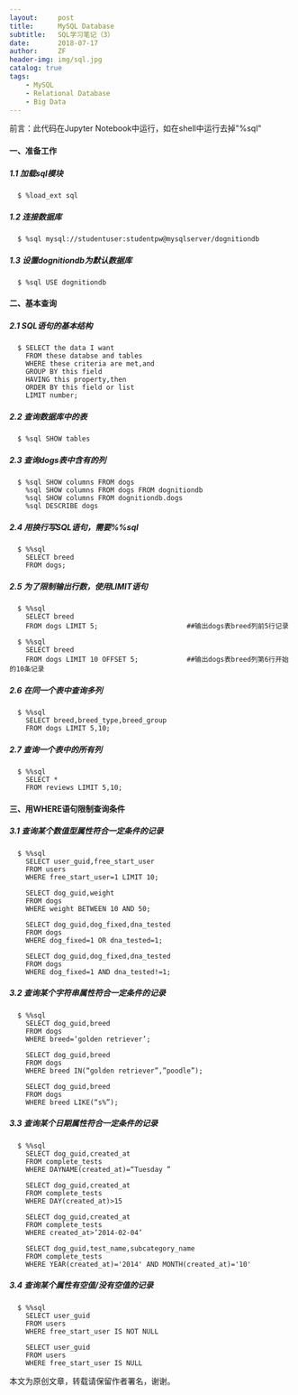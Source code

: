 ```yaml
---
layout:     post
title:      MySQL Database
subtitle:   SQL学习笔记（3）
date:       2018-07-17
author:     ZF
header-img: img/sql.jpg
catalog: true
tags:
    - MySQL
    - Relational Database
    - Big Data
--- 
```


前言：此代码在Jupyter Notebook中运行，如在shell中运行去掉"%sql"

#### 一、准备工作

##### 1.1 加载sql模块

      $ %load_ext sql

##### 1.2 连接数据库

      $ %sql mysql://studentuser:studentpw@mysqlserver/dognitiondb

##### 1.3 设置dognitiondb为默认数据库

      $ %sql USE dognitiondb 

#### 二、基本查询
##### 2.1 SQL语句的基本结构

      $ SELECT the data I want
        FROM these databse and tables
        WHERE these criteria are met,and
        GROUP BY this field
        HAVING this property,then
        ORDER BY this field or list
        LIMIT number;
        
##### 2.2 查询数据库中的表

      $ %sql SHOW tables

##### 2.3 查询dogs表中含有的列

      $ %sql SHOW columns FROM dogs
        %sql SHOW columns FROM dogs FROM dognitiondb
        %sql SHOW columns FROM dognitiondb.dogs
        %sql DESCRIBE dogs

##### 2.4 用换行写SQL语句，需要%%sql

      $ %%sql
        SELECT breed
        FROM dogs;

##### 2.5 为了限制输出行数，使用LIMIT语句

      $ %%sql
        SELECT breed
        FROM dogs LIMIT 5;                      ##输出dogs表breed列前5行记录

      $ %%sql
        SELECT breed
        FROM dogs LIMIT 10 OFFSET 5;            ##输出dogs表breed列第6行开始的10条记录

##### 2.6 在同一个表中查询多列

      $ %%sql
        SELECT breed,breed_type,breed_group
        FROM dogs LIMIT 5,10;

##### 2.7 查询一个表中的所有列

      $ %%sql
        SELECT *
        FROM reviews LIMIT 5,10;

#### 三、用WHERE语句限制查询条件

##### 3.1 查询某个数值型属性符合一定条件的记录

      $ %%sql
        SELECT user_guid,free_start_user
        FROM users
        WHERE free_start_user=1 LIMIT 10;

        SELECT dog_guid,weight
        FROM dogs
        WHERE weight BETWEEN 10 AND 50;

        SELECT dog_guid,dog_fixed,dna_tested
        FROM dogs
        WHERE dog_fixed=1 OR dna_tested=1;

        SELECT dog_guid,dog_fixed,dna_tested
        FROM dogs
        WHERE dog_fixed=1 AND dna_tested!=1;

##### 3.2 查询某个字符串属性符合一定条件的记录

      $ %%sql
        SELECT dog_guid,breed
        FROM dogs
        WHERE breed=‘golden retriever’;

        SELECT dog_guid,breed
        FROM dogs
        WHERE breed IN(“golden retriever”,”poodle”);

        SELECT dog_guid,breed
        FROM dogs
        WHERE breed LIKE(“s%”);

##### 3.3 查询某个日期属性符合一定条件的记录

      $ %%sql
        SELECT dog_guid,created_at
        FROM complete_tests
        WHERE DAYNAME(created_at)=“Tuesday ”

        SELECT dog_guid,created_at
        FROM complete_tests
        WHERE DAY(created_at)>15

        SELECT dog_guid,created_at
        FROM complete_tests
        WHERE created_at>’2014-02-04’

        SELECT dog_guid,test_name,subcategory_name
        FROM complete_tests
        WHERE YEAR(created_at)='2014' AND MONTH(created_at)='10'

##### 3.4 查询某个属性有空值/没有空值的记录

      $ %%sql
        SELECT user_guid
        FROM users
        WHERE free_start_user IS NOT NULL

        SELECT user_guid
        FROM users
        WHERE free_start_user IS NULL
        
        

本文为原创文章，转载请保留作者署名，谢谢。
